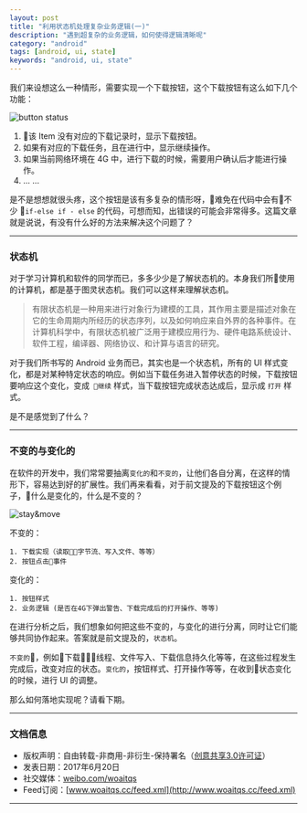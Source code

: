 ```yaml
---
layout: post
title: "利用状态机处理复杂业务逻辑(一)"
description: "遇到超复杂的业务逻辑，如何使得逻辑清晰呢"
category: "android"
tags: [android, ui, state]
keywords: "android, ui, state"
---
```



我们来设想这么一种情形，需要实现一个下载按钮，这个下载按钮有这么如下几个功能：

![button status](http://o8p68x17d.bkt.clouddn.com/button-status.jpg)

1. 该 Item 没有对应的下载记录时，显示下载按钮。
2. 如果有对应的下载任务，且在进行中，显示继续操作。
3. 如果当前网络环境在 4G 中，进行下载的时候，需要用户确认后才能进行操作。
4. ... ...

是不是想想就很头疼，这个按钮是该有多复杂的情形呀，难免在代码中会有不少 `if-else if - else` 的代码，可想而知，出错误的可能会非常得多。这篇文章就是说说，有没有什么好的方法来解决这个问题了？ 

<!--more-->

-----------------

### 状态机

对于学习计算机和软件的同学而已，多多少少是了解状态机的。本身我们所使用的计算机，都是基于图灵状态机。我们可以这样来理解状态机。

> 有限状态机是一种用来进行对象行为建模的工具，其作用主要是描述对象在它的生命周期内所经历的状态序列，以及如何响应来自外界的各种事件。在计算机科学中，有限状态机被广泛用于建模应用行为、硬件电路系统设计、软件工程，编译器、网络协议、和计算与语言的研究。

对于我们所书写的 Android 业务而已，其实也是一个状态机，所有的 UI 样式变化，都是对某种特定状态的响应。例如当下载任务进入暂停状态的时候，下载按钮要响应这个变化，变成` 继续` 样式，当下载按钮完成状态达成后，显示成 `打开` 样式。

是不是感觉到了什么？

-----------------

### 不变的与变化的

在软件的开发中，我们常常要抽离`变化的`和`不变的`，让他们各自分离，在这样的情形下，容易达到好的扩展性。我们再来看看，对于前文提及的下载按钮这个例子，什么是变化的，什么是不变的？

![stay&move](http://o8p68x17d.bkt.clouddn.com/stay_move.jpg)

不变的：

    1. 下载实现（读取字节流、写入文件、等等）
    2. 按钮点击事件

变化的：

    1. 按钮样式
    2. 业务逻辑 (是否在4G下弹出警告、下载完成后的打开操作、等等)

在进行分析之后，我们想象如何把这些不变的，与变化的进行分离，同时让它们能够共同协作起来。答案就是前文提及的，`状态机`。

`不变的`，例如下载线程、文件写入、下载信息持久化等等，在这些过程发生完成后，改变对应的状态。`变化的`，按钮样式、打开操作等等，在收到状态变化的时候，进行 UI 的调整。

那么如何落地实现呢？请看下期。

-----------------

### 文档信息

* 版权声明：自由转载-非商用-非衍生-保持署名（[创意共享3.0许可证](http://creativecommons.org/licenses/by-nc-nd/3.0/deed.zh)）
* 发表日期：2017年6月20日
* 社交媒体：[weibo.com/woaitqs](http://weibo.com/woaitqs)
* Feed订阅：[www.woaitqs.cc/feed.xml](http://www.woaitqs.cc/feed.xml)

-----------------
